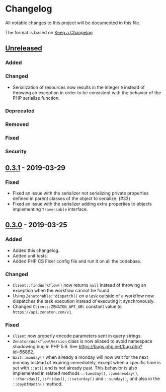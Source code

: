 # Changelog

All notable changes to this project will be documented in this file.

The format is based on [Keep a Changelog](http://keepachangelog.com/en/1.0.0/)

## [Unreleased]

### Added

### Changed

* Serialization of resources now results in the integer `0` instead of throwing
  an exception in order to be consistent with the behavior of the PHP serialize
  function.

### Deprecated

### Removed

### Fixed

### Security

## [0.3.1] - 2019-03-29

### Fixed

* Fixed an issue with the serializer not serializing private properties defined in parent classes of the object to serialize. (#33)
* Fixed an issue with the serializer adding extra properties to objects implementing `Traversable` interface. 

## [0.3.0] - 2019-03-25

### Added

* Added this changelog.
* Added unit tests.
* Added PHP CS Fixer config file and run it on all the codebase.

### Changed

* `Client::findWorkflow()` now returns `null` instead of throwing an exception when the workflow cannot be found.
* Using `Zenatonable::dispatch()` on a task outside of a workflow now dispatches the task execution instead of executing it synchronously.
* Changed `Client::ZENATON_API_URL` constant value to `https://api.zenaton.com/v1`.

### Fixed

* `Client` now properly encode parameters sent in query strings.
* `Zenaton\Workflow\Version` class is now aliased to avoid namespace shadowing bug in PHP 5.6. See <https://bugs.php.net/bug.php?id=66862>.
* `Wait::monday()` when already a monday will now wait for the next monday instead of expiring immediately, except when
  a specific time is set with `::at()` and is not already past. This behavior is also implemented in related methods
  `::tuesday()`, `::wednesday()`, `::thursday()`, `::friday()`, `::saturday()` and `::sunday()`, and also in the
  `::dayOfMonth()` method.

[Unreleased]: https://github.com/zenaton/zenaton-php/compare/0.3.1...HEAD
[0.3.1]: https://github.com/zenaton/zenaton-php/compare/0.3.0...0.3.1
[0.3.0]: https://github.com/zenaton/zenaton-php/compare/0.2.4...0.3.0
